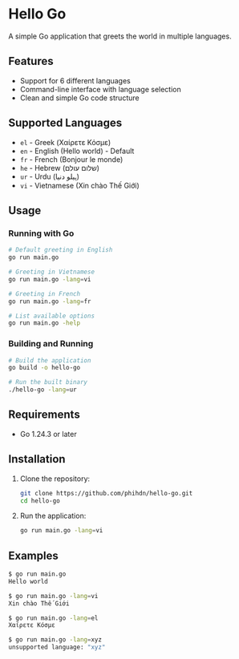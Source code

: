 # Hello Go

A simple Go application that greets the world in multiple languages.

## Features

- Support for 6 different languages
- Command-line interface with language selection
- Clean and simple Go code structure

## Supported Languages

- `el` - Greek (Χαίρετε Κόσμε)
- `en` - English (Hello world) - Default
- `fr` - French (Bonjour le monde)
- `he` - Hebrew (שלום עולם)
- `ur` - Urdu (ہیلو دنیا)
- `vi` - Vietnamese (Xin chào Thế Giới)

## Usage

### Running with Go

```bash
# Default greeting in English
go run main.go

# Greeting in Vietnamese
go run main.go -lang=vi

# Greeting in French
go run main.go -lang=fr

# List available options
go run main.go -help
```

### Building and Running

```bash
# Build the application
go build -o hello-go

# Run the built binary
./hello-go -lang=ur
```

## Requirements

- Go 1.24.3 or later

## Installation

1. Clone the repository:

   ```bash
   git clone https://github.com/phihdn/hello-go.git
   cd hello-go
   ```

2. Run the application:

   ```bash
   go run main.go -lang=vi
   ```

## Examples

```bash
$ go run main.go
Hello world

$ go run main.go -lang=vi
Xin chào Thế Giới

$ go run main.go -lang=el
Χαίρετε Κόσμε

$ go run main.go -lang=xyz
unsupported language: "xyz"
```
